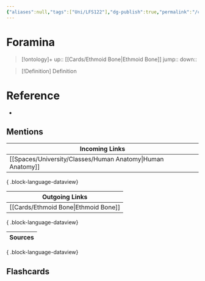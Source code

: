 ```yaml
---
{"aliases":null,"tags":["Uni/LFS122"],"dg-publish":true,"permalink":"/cards/foramina/","dgPassFrontmatter":true}
---
```


# Foramina

> [!ontology]+
> up:: [[Cards/Ethmoid Bone\|Ethmoid Bone]]
> jump:: 
> down:: 

> [!Definition] Definition
> 

# Reference
- 

## Mentions
| Incoming Links                                                |
| ------------------------------------------------------------- |
| [[Spaces/University/Classes/Human Anatomy\|Human Anatomy]] |

{ .block-language-dataview}

| Outgoing Links                          |
| --------------------------------------- |
| [[Cards/Ethmoid Bone\|Ethmoid Bone]] |

{ .block-language-dataview}

| Sources |
| ------- |

{ .block-language-dataview}

## Flashcards 
